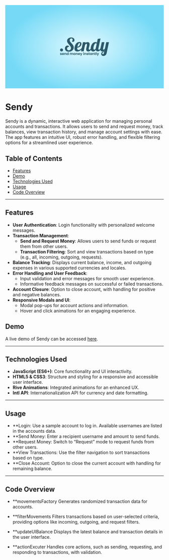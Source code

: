![Sendy](web-assets/sendy-og.jpg)

# Sendy

Sendy is a dynamic, interactive web application for managing personal accounts and transactions. It allows users to send and request money, track balances, view transaction history, and manage account settings with ease. The app features an intuitive UI, robust error handling, and flexible filtering options for a streamlined user experience.

## Table of Contents

- [Features](#features)
- [Demo](#demo)
- [Technologies Used](#technologies-used)
- [Usage](#usage)
- [Code Overview](#code-overview)

---

## Features

- **User Authentication**: Login functionality with personalized welcome messages.
- **Transaction Management**:
  - **Send and Request Money**: Allows users to send funds or request them from other users.
  - **Transaction Filtering**: Sort and view transactions based on type (e.g., all, incoming, outgoing, requests).
- **Balance Tracking**: Displays current balance, income, and outgoing expenses in various supported currencies and locales.
- **Error Handling and User Feedback**:
  - Input validation and error messages for smooth user experience.
  - Informative feedback messages on successful or failed transactions.
- **Account Closure**: Option to close account, with handling for positive and negative balances.
- **Responsive Modals and UI**:
  - Modal pop-ups for account actions and information.
  - Hover and click animations for an engaging experience.

## Demo

A live demo of Sendy can be accessed [here](#).

---

## Technologies Used

- **JavaScript (ES6+)**: Core functionality and UI interactivity.
- **HTML5 & CSS3**: Structure and styling for a responsive and accessible user interface.
- **Rive Animations**: Integrated animations for an enhanced UX.
- **Intl API**: Internationalization API for currency and date formatting.

---

## Usage

- **Login: Use a sample account to log in. Available usernames are listed in the accounts data.
- **Send Money: Enter a recipient username and amount to send funds.
- **Request Money: Switch to “Request” mode to request funds from other users.
- **View Transactions: Use the filter navigation to sort transactions based on type.
- **Close Account: Option to close the current account with handling for remaining balance.

---

## Code Overview

- **movementsFactory
Generates randomized transaction data for accounts.

- **filterMovements
Filters transactions based on user-selected criteria, providing options like incoming, outgoing, and request filters.

- **updateUIBalance
Displays the latest balance and transaction details in the user interface.

- **actionExcuter
Handles core actions, such as sending, requesting, and responding to transactions, with validation.

